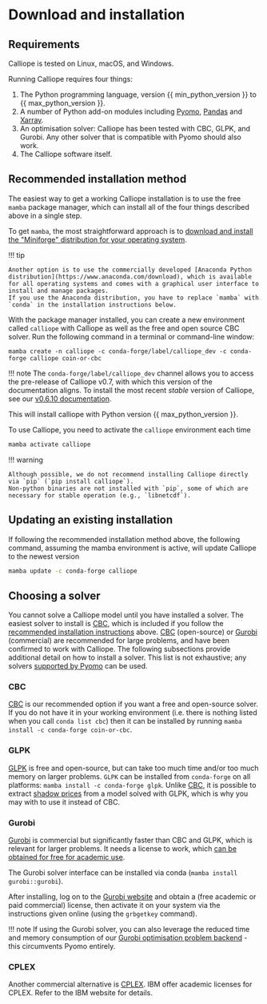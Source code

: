 # Download and installation

## Requirements

Calliope is tested on Linux, macOS, and Windows.

Running Calliope requires four things:

1. The Python programming language, version {{ min_python_version }} to {{ max_python_version }}.
2. A number of Python add-on modules including [Pyomo](https://www.pyomo.org/), [Pandas](https://pandas.pydata.org/) and [Xarray](https://docs.xarray.dev/).
3. An optimisation solver: Calliope has been tested with CBC, GLPK, and Gurobi.
   Any other solver that is compatible with Pyomo should also work.
4. The Calliope software itself.

## Recommended installation method

The easiest way to get a working Calliope installation is to use the free `mamba` package manager, which can install all of the four things described above in a single step.

To get `mamba`, the most straightforward approach is to [download and install the "Miniforge" distribution for your operating system](https://mamba.readthedocs.io/en/latest/installation/mamba-installation.html).

!!! tip

    Another option is to use the commercially developed [Anaconda Python distribution](https://www.anaconda.com/download), which is available for all operating systems and comes with a graphical user interface to install and manage packages.
    If you use the Anaconda distribution, you have to replace `mamba` with `conda` in the installation instructions below.

With the package manager installed, you can create a new environment called `calliope` with Calliope as well as the free and open source CBC solver.
Run the following command in a terminal or command-line window:

```shell
mamba create -n calliope -c conda-forge/label/calliope_dev -c conda-forge calliope coin-or-cbc
```

!!! note
    The `conda-forge/label/calliope_dev` channel allows you to access the pre-release of Calliope v0.7, with which this version of the documentation aligns.
    To install the most recent _stable_ version of Calliope, see our [v0.6.10 documentation](https://calliope.readthedocs.io/en/v0.6.10/).

This will install calliope with Python version {{ max_python_version }}.

To use Calliope, you need to activate the `calliope` environment each time

```bash
mamba activate calliope
```

!!! warning

    Although possible, we do not recommend installing Calliope directly via `pip` (`pip install calliope`).
    Non-python binaries are not installed with `pip`, some of which are necessary for stable operation (e.g., `libnetcdf`).

## Updating an existing installation

If following the recommended installation method above, the following command, assuming the mamba environment is active, will update Calliope to the newest version

```bash
mamba update -c conda-forge calliope
```

## Choosing a solver

You cannot solve a Calliope model until you have installed a solver.
The easiest solver to install is [CBC](#cbc), which is included if you follow the [recommended installation instructions](#recommended-installation-method) above.
[CBC](#cbc) (open-source) or [Gurobi](#gurobi) (commercial) are recommended for large problems, and have been confirmed to work with Calliope.
The following subsections provide additional detail on how to install a solver.
This list is not exhaustive; any solvers [supported by Pyomo](https://pyomo.readthedocs.io/en/latest/reference/topical/appsi/appsi.solvers.html) can be used.

### CBC

[CBC](https://github.com/coin-or/Cbc) is our recommended option if you want a free and open-source solver.
If you do not have it in your working environment (i.e. there is nothing listed when you call `conda list cbc`) then it can be installed by running `mamba install -c conda-forge coin-or-cbc`.

### GLPK

[GLPK](https://www.gnu.org/software/glpk/) is free and open-source, but can take too much time and/or too much memory on larger problems.
`GLPK` can be installed from `conda-forge` on all platforms: `mamba install -c conda-forge glpk`.
Unlike [CBC](#cbc), it is possible to extract [shadow prices](./advanced/shadow_prices.md) from a model solved with GLPK, which is why you may with to use it instead of CBC.

### Gurobi

[Gurobi](https://www.gurobi.com/) is commercial but significantly faster than CBC and GLPK, which is relevant for larger problems.
It needs a license to work, which [can be obtained for free for academic use](https://www.gurobi.com/academia/academic-program-and-licenses/).

The Gurobi solver interface can be installed via conda (`mamba install gurobi::gurobi`).

After installing, log on to the [Gurobi website](https://www.gurobi.com/) and obtain a (free academic or paid commercial) license, then activate it on your system via the instructions given online (using the `grbgetkey` command).

!!! note
    If using the Gurobi solver, you can also leverage the reduced time and memory consumption of our [Gurobi optimisation problem backend](advanced/backend_choice.md) - this circumvents Pyomo entirely.

### CPLEX

Another commercial alternative is [CPLEX](https://www.ibm.com/products/ilog-cplex-optimization-studio).
IBM offer academic licenses for CPLEX. Refer to the IBM website for details.
